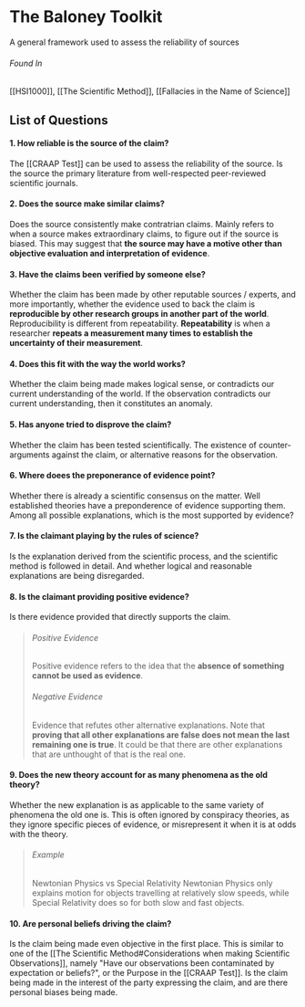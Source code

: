 # The Baloney Toolkit
A general framework used to assess the reliability of sources
###### Found In
[[HSI1000]], [[The Scientific Method]], [[Fallacies in the Name of Science]]
## List of Questions
#### 1. How reliable is the source of the claim?
The [[CRAAP Test]] can be used to assess the reliability of the source.
Is the source the primary literature from well-respected peer-reviewed scientific journals.
#### 2. Does the source make similar claims?
Does the source consistently make contratrian claims. Mainly refers to when a source makes extraordinary claims, to figure out if the source is biased.
This may suggest that **the source may have a motive other than objective evaluation and interpretation of evidence**.
#### 3. Have the claims been verified by someone else?
Whether the claim has been made by other reputable sources / experts, and more importantly, whether the evidence used to back the claim is **reproducible by other research groups in another part of the world**.
Reproducibility is different from repeatability. **Repeatability** is when a researcher **repeats a measurement many times to establish the uncertainty of their measurement**.
#### 4. Does this fit with the way the world works?
Whether the claim being made makes logical sense, or contradicts our current understanding of the world.
If the observation contradicts our current understanding, then it constitutes an anomaly.
#### 5. Has anyone tried to disprove the claim?
Whether the claim has been tested scientifically.
The existence of counter-arguments against the claim, or alternative reasons for the observation.
#### 6. Where doees the preponerance of evidence point?
Whether there is already a scientific consensus on the matter. Well established theories have a preponderence of evidence supporting them.
Among all possible explanations, which is the most supported by evidence?
#### 7. Is the claimant playing by the rules of science?
Is the explanation derived from the scientific process, and the scientific method is followed in detail. And whether logical and reasonable explanations are being disregarded.
#### 8. Is the claimant providing positive evidence?
Is there evidence provided that directly supports the claim.
>###### Positive Evidence
>Positive evidence refers to the idea that the **absence of something cannot be used as evidence**.
>###### Negative Evidence
> Evidence that refutes other alternative explanations. Note that **proving that all other explanations are false does not mean the last remaining one is true**. It could be that there are other explanations that are unthought of that is the real one.
#### 9. Does the new theory account for as many phenomena as the old theory?
Whether the new explanation is as applicable to the same variety of phenomena the old one is.
This is often ignored by conspiracy theories, as they ignore specific pieces of evidence, or misrepresent it when it is at odds with the theory.
>###### Example
>Newtonian Physics vs Special Relativity
>Newtonian Physics only explains motion for objects travelling at relatively slow speeds, while Special Relativity does so for both slow and fast objects.
#### 10. Are personal beliefs driving the claim?
Is the claim being made even objective in the first place. This is similar to one of the [[The Scientific Method#Considerations when making Scientific Observations]], namely "Have our observations been contaminated by expectation or beliefs?", or the Purpose in the [[CRAAP Test]].
Is the claim being made in the interest of the party expressing the claim, and are there personal biases being made.